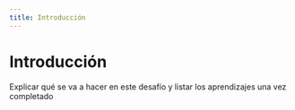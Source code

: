 ```yaml
---
title: Introducción
---
```


# Introducción

Explicar qué se va a hacer en este desafío y listar los aprendizajes una vez completado
